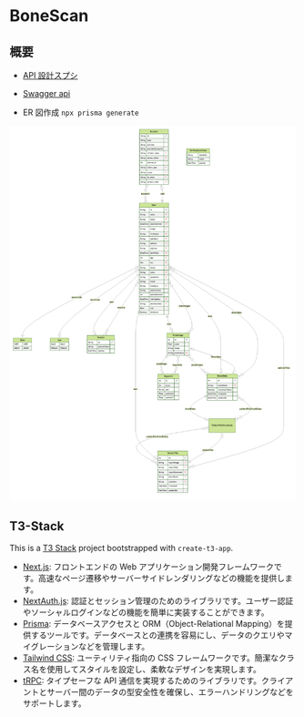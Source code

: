 # BoneScan

## 概要

- [API 設計スプシ](https://docs.google.com/spreadsheets/d/1wccib5NqQ1K8NVQ-og_QgIniJkKDI7IjmGgEVvyiUyw/edit#gid=0)
- [Swagger api](https://editor-next.swagger.io/)

- ER 図作成 `npx prisma generate`

![ER図](prisma/erd.png)

## T3-Stack

This is a [T3 Stack](https://create.t3.gg/) project bootstrapped with `create-t3-app`.

- [Next.js](https://nextjs.org): フロントエンドの Web アプリケーション開発フレームワークです。高速なページ遷移やサーバーサイドレンダリングなどの機能を提供します。
- [NextAuth.js](https://next-auth.js.org): 認証とセッション管理のためのライブラリです。ユーザー認証やソーシャルログインなどの機能を簡単に実装することができます。
- [Prisma](https://prisma.io): データベースアクセスと ORM（Object-Relational Mapping）を提供するツールです。データベースとの連携を容易にし、データのクエリやマイグレーションなどを管理します。
- [Tailwind CSS](https://tailwindcss.com): ユーティリティ指向の CSS フレームワークです。簡潔なクラス名を使用してスタイルを設定し、柔軟なデザインを実現します。
- [tRPC](https://trpc.io): タイプセーフな API 通信を実現するためのライブラリです。クライアントとサーバー間のデータの型安全性を確保し、エラーハンドリングなどをサポートします。
